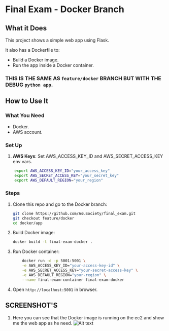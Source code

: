 # Final Exam - Docker Branch

## What it Does

This project shows a simple web app using Flask.

It also has a Dockerfile to:

- Build a Docker image.
- Run the app inside a Docker container.

### THIS IS THE SAME AS `feature/docker` BRANCH BUT WITH THE DEBUG `python app`.

## How to Use It

### What You Need

- Docker.
- AWS account.

### Set Up

1.  **AWS Keys**: Set AWS_ACCESS_KEY_ID and AWS_SECRET_ACCESS_KEY env vars.

```bash
    export AWS_ACCESS_KEY_ID="your_access_key"
    export AWS_SECRET_ACCESS_KEY="your_secret_key"
    export AWS_DEFAULT_REGION="your_region"
```

### Steps

1. Clone this repo and go to the Docker branch:

   ```bash
   git clone https://github.com/AsuSociety/final_exam.git
   git checkout feature/docker
   cd docker/app
   ```

2. Build Docker image:
   ```bash
   docker build -t final-exam-docker .
   ```
3. Run Docker container:

   ```bash
       docker run -d -p 5001:5001 \
       -e AWS_ACCESS_KEY_ID="your-access-key-id" \
       -e AWS_SECRET_ACCESS_KEY="your-secret-access-key" \
       -e AWS_DEFAULT_REGION="your-region" \
       --name final-exam-container final-exam-docker
   ```

4. Open `http://localhost:5001` in browser.

## SCREENSHOT'S

1. Here you can see that the Docker image is running on the ec2 and show me the web app as he need.
   ![Alt text](https://github.com/AsuSociety/final_exam/blob/feature/debug-python/image-after-debug/screenshots/app-aftter-debug.png)
